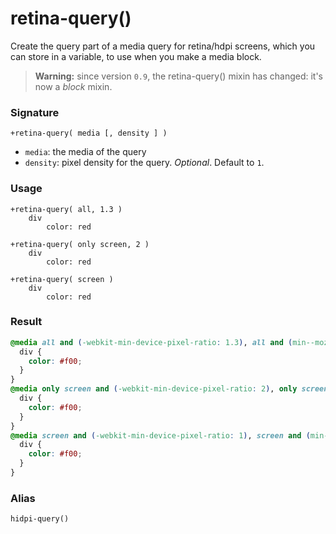 # retina-query()

Create the query part of a media query for retina/hdpi screens, which you can store in a variable, to use when you make a media block.  

> **Warning:** since version `0.9`, the retina-query() mixin has changed: it's now a *block* mixin.

### Signature

`+retina-query( media [, density ] )`

* `media`: the media of the query
* `density`: pixel density for the query. *Optional*. Default to `1`.

### Usage

```stylus
+retina-query( all, 1.3 )
    div
        color: red

+retina-query( only screen, 2 )
    div
        color: red

+retina-query( screen )
    div
        color: red
```

### Result

```css
@media all and (-webkit-min-device-pixel-ratio: 1.3), all and (min--moz-device-pixel-ratio: 1.3), all and (-o-min-device-pixel-ratio: 1.3/1), all and (min-device-pixel-ratio: 1.3), all and (min-resolution: 125dpi), all and (min-resolution: 1.3dppx) {
  div {
    color: #f00;
  }
}
@media only screen and (-webkit-min-device-pixel-ratio: 2), only screen and (min--moz-device-pixel-ratio: 2), only screen and (-o-min-device-pixel-ratio: 2/1), only screen and (min-device-pixel-ratio: 2), only screen and (min-resolution: 192dpi), only screen and (min-resolution: 2dppx) {
  div {
    color: #f00;
  }
}
@media screen and (-webkit-min-device-pixel-ratio: 1), screen and (min--moz-device-pixel-ratio: 1), screen and (-o-min-device-pixel-ratio: 1/1), screen and (min-device-pixel-ratio: 1), screen and (min-resolution: 96dpi), screen and (min-resolution: 1dppx) {
  div {
    color: #f00;
  }
}
```

### Alias

`hidpi-query()`
